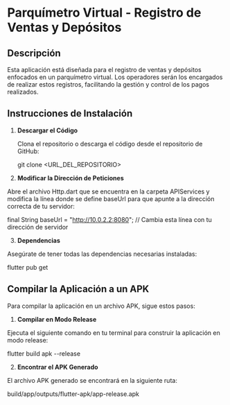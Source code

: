 # Parquímetro Virtual - Registro de Ventas y Depósitos

## Descripción

Esta aplicación está diseñada para el registro de ventas y depósitos enfocados en un parquímetro virtual. Los operadores serán los encargados de realizar estos registros, facilitando la gestión y control de los pagos realizados.

## Instrucciones de Instalación

1. **Descargar el Código**

   Clona el repositorio o descarga el código desde el repositorio de GitHub:

   git clone <URL_DEL_REPOSITORIO>

2. **Modificar la Dirección de Peticiones**

Abre el archivo Http.dart que se encuentra en la carpeta APIServices y modifica la línea donde se define baseUrl para que apunte a la dirección correcta de tu servidor:

final String baseUrl = "http://10.0.2.2:8080"; // Cambia esta línea con tu dirección de servidor

3. **Dependencias**

Asegúrate de tener todas las dependencias necesarias instaladas:
 

flutter pub get




## Compilar la Aplicación a un APK

Para compilar la aplicación en un archivo APK, sigue estos pasos:

1. **Compilar en Modo Release**

Ejecuta el siguiente comando en tu terminal para construir la aplicación en modo release:

flutter build apk --release

2. **Encontrar el APK Generado**

El archivo APK generado se encontrará en la siguiente ruta:

build/app/outputs/flutter-apk/app-release.apk
